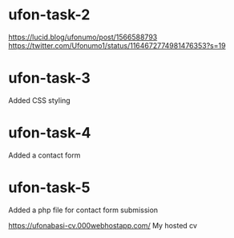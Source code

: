 # ufon-task-2
https://lucid.blog/ufonumo/post/1566588793
https://twitter.com/Ufonumo1/status/1164672774981476353?s=19

# ufon-task-3
Added CSS styling

# ufon-task-4
Added a contact form

# ufon-task-5
Added a php file for contact form submission

https://ufonabasi-cv.000webhostapp.com/
My hosted cv
